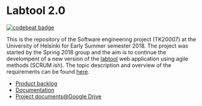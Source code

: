 # Labtool 2.0

[![codebeat badge](https://codebeat.co/badges/626bae1d-35dd-4806-8ef3-9a4415519808)](https://codebeat.co/projects/github-com-universityofhelsinkics-labtool-master)

This is the repository of the Software engineering project (TK20007) at the University of Helsinki for Early Summer semester 2018. The project was started by the Spring 2018 group and the aim is to continue the develompent of a new version of the [labtool](http://tktl-labtool.herokuapp.com/) web application using agile methods (SCRUM ish). The topic description and overview of the requirements can be found [here](https://studies.cs.helsinki.fi/ohtuprojekti/topic_descriptions/203).

- [Product backlog](https://github.com/labtool/labtool/projects/1) 
- [Documentation](https://github.com/labtool/labtool/wiki)
- [Project documents@Google Drive](https://drive.google.com/drive/folders/1CkmhZ3rhVPO3Qn_hrFSlWlRKFN-sV-Lw?usp=sharing)
